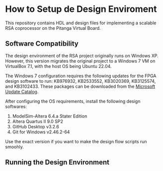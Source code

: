 # How to Setup de Design Enviroment
This repository contains HDL and design files for implementing a scalable RSA coprocessor on the Pitanga Virtual Board.

## Software Compatibility
The design environment of the RSA project originally runs on Windows XP. However, this version migrates the original project to a Windows 7 VM on VirtualBox 7.1, with the host OS being Ubuntu 22.04.

The Windows 7 configuration requires the following updates for the FPGA design software to run: KB976932, KB2533552, KB3020369, KB3125574, and KB3102433. These packages can be downloaded from the [Microsoft Update Catalog](https://catalog.update.microsoft.com/home.aspx).

After configuring the OS requirements, install the following design softwares:

1. ModelSim-Altera 6.4.a Stater Edition
2. Altera Quartus II 9.0 SP2
3. GitHub Desktop v3.2.6
4. Git for Windows v2.46.2-64

Use the exact version if you want to make the design flow scripts run smoohly.

## Running the Design Environment
